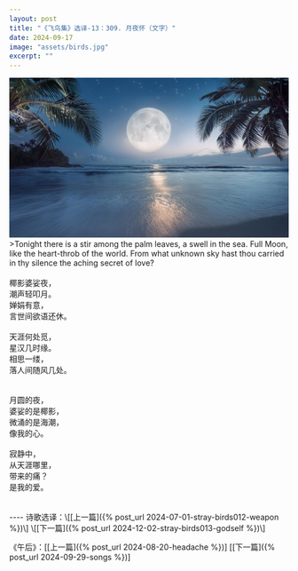 ```yaml
---
layout: post
title: "《飞鸟集》选译-13：309. 月夜怀（文字）"
date: 2024-09-17
image: "assets/birds.jpg"
excerpt: ""
---
```


<img src="/assets/moon.jpg">

<br>
>Tonight there is a stir among the palm leaves, a swell in the sea. Full Moon, like the heart-throb of the world. From what unknown sky hast thou carried in thy silence the aching secret of love?

<br>
<br>
椰影婆娑夜，<br>
潮声轻叩月。<br>
婵娟有意，<br>
言世间欲语还休。<br>
<br>
天涯何处觅，<br>
星汉几时缘。<br>
相思一缕，<br>
落人间随风几处。<br>

<br>
<br>
月圆的夜，<br>
婆娑的是椰影，<br>
微涌的是海潮，<br>
像我的心。<br>
<br>
寂静中，<br>
从天涯哪里，<br>
带来的痛？<br>
是我的爱。<br>
    
<br>
<br>
----
诗歌选译：\[[上一篇]({% post_url 2024-07-01-stray-birds012-weapon %})\] \[[下一篇]({% post_url 2024-12-02-stray-birds013-godself %})\] 

《午后》：\[[上一篇]({% post_url 2024-08-20-headache %})\] \[[下一篇]({% post_url 2024-09-29-songs %})\] 
